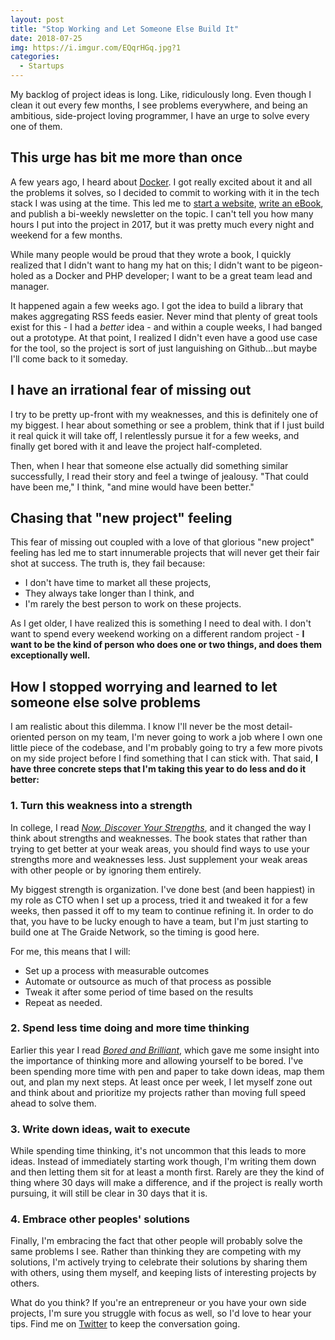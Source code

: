```yaml
---
layout: post
title: "Stop Working and Let Someone Else Build It"
date: 2018-07-25
img: https://i.imgur.com/EQqrHGq.jpg?1
categories: 
  - Startups
---
```


My backlog of project ideas is long. Like, ridiculously long. Even though I clean it out every few months, I see problems everywhere, and being an ambitious, side-project loving programmer, I have an urge to solve every one of them.

## This urge has bit me more than once

A few years ago, I heard about [Docker](https://www.docker.com/). I got really excited about it and all the problems it solves, so I decided to commit to working with it in the tech stack I was using at the time. This led me to [start a website](https://www.shiphp.com/), [write an eBook](https://leanpub.com/first-php-docker-application), and publish a bi-weekly newsletter on the topic. I can't tell you how many hours I put into the project in 2017, but it was pretty much every night and weekend for a few months.

While many people would be proud that they wrote a book, I quickly realized that I didn't want to hang my hat on this; I didn't want to be pigeon-holed as a Docker and PHP developer; I want to be a great team lead and manager.

It happened again a few weeks ago. I got the idea to build a library that makes aggregating RSS feeds easier. Never mind that plenty of great tools exist for this - I had a _better_ idea - and within a couple weeks, I had banged out a prototype. At that point, I realized I didn't even have a good use case for the tool, so the project is sort of just languishing on Github...but maybe I'll come back to it someday.

## I have an irrational fear of missing out

I try to be pretty up-front with my weaknesses, and this is definitely one of my biggest. I hear about something or see a problem, think that if I just build it real quick it will take off, I relentlessly pursue it for a few weeks, and finally get bored with it and leave the project half-completed.

Then, when I hear that someone else actually did something similar successfully, I read their story and feel a twinge of jealousy. "That could have been me," I think, "and mine would have been better."

## Chasing that "new project" feeling

This fear of missing out coupled with a love of that glorious "new project" feeling has led me to start innumerable projects that will never get their fair shot at success. The truth is, they fail because:

- I don't have time to market all these projects,
- They always take longer than I think, and
- I'm rarely the best person to work on these projects.

As I get older, I have realized this is something I need to deal with. I don't want to spend every weekend working on a different random project - **I want to be the kind of person who does one or two things, and does them exceptionally well.**

## How I stopped worrying and learned to let someone else solve problems

I am realistic about this dilemma. I know I'll never be the most detail-oriented person on my team, I'm never going to work a job where I own one little piece of the codebase, and I'm probably going to try a few more pivots on my side project before I find something that I can stick with. That said, **I have three concrete steps that I'm taking this year to do less and do it better:**

### 1. Turn this weakness into a strength

In college, I read _[Now, Discover Your Strengths](https://amzn.to/2LOopW0)_, and it changed the way I think about strengths and weaknesses. The book states that rather than trying to get better at your weak areas, you should find ways to use your strengths more and weaknesses less. Just supplement your weak areas with other people or by ignoring them entirely.

My biggest strength is organization. I've done best (and been happiest) in my role as CTO when I set up a process, tried it and tweaked it for a few weeks, then passed it off to my team to continue refining it. In order to do that, you have to be lucky enough to have a team, but I'm just starting to build one at The Graide Network, so the timing is good here.

For me, this means that I will:

- Set up a process with measurable outcomes
- Automate or outsource as much of that process as possible
- Tweak it after some period of time based on the results
- Repeat as needed.

### 2. Spend less time doing and more time thinking

Earlier this year I read _[Bored and Brilliant](https://amzn.to/2LNHc3C)_, which gave me some insight into the importance of thinking more and allowing yourself to be bored. I've been spending more time with pen and paper to take down ideas, map them out, and plan my next steps. At least once per week, I let myself zone out and think about and prioritize my projects rather than moving full speed ahead to solve them.

### 3. Write down ideas, wait to execute

While spending time thinking, it's not uncommon that this leads to more ideas. Instead of immediately starting work though, I'm writing them down and then letting them sit for at least a month first. Rarely are they the kind of thing where 30 days will make a difference, and if the project is really worth pursuing, it will still be clear in 30 days that it is.

### 4. Embrace other peoples' solutions

Finally, I'm embracing the fact that other people will probably solve the same problems I see. Rather than thinking they are competing with my solutions, I'm actively trying to celebrate their solutions by sharing them with others, using them myself, and keeping lists of interesting projects by others.

What do you think? If you're an entrepreneur or you have your own side projects, I'm sure you struggle with focus as well, so I'd love to hear your tips. Find me on [Twitter](https://twitter.com/karllhughes) to keep the conversation going.
